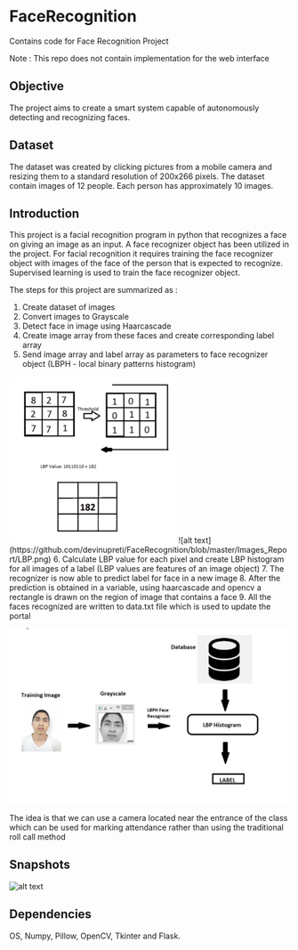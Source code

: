 # FaceRecognition
Contains code for Face Recognition Project

Note : This repo does not contain implementation for the web interface

## Objective
The project aims to create a smart system capable of autonomously detecting and recognizing faces. 

## Dataset
The dataset was created by clicking pictures from a mobile camera and resizing them to a standard resolution of 200x266 pixels. The dataset contain images of 12 people. Each person has approximately 10 images.

## Introduction
This project is a facial recognition program in python that recognizes a face on giving an image as an input. A face recognizer object has been utilized in the project. For facial recognition it requires training the face recognizer object with images of the face of the person that is expected to recognize. Supervised learning is used to train the face recognizer object.  

The steps for this project are summarized as :  
1. Create dataset of images
2. Convert images to Grayscale
3. Detect face in image using Haarcascade
4. Create image array from these faces and create corresponding label array
5. Send image array and label array as parameters to face recognizer object (LBPH - local binary patterns histogram)
<img src="https://github.com/devinupreti/FaceRecognition/blob/master/Images_Report/LBP.png" alt="alt text" width="300" height="300">
![alt text](https://github.com/devinupreti/FaceRecognition/blob/master/Images_Report/LBP.png)
6. Calculate LBP value for each pixel and create LBP histogram for all images of a label (LBP values are features of an image object)
7. The recognizer is now able to predict label for face in a new image
8. After the prediction is obtained in a variable, using haarcascade and opencv a rectangle is drawn on the region of image that contains a face
9. All the faces recognized are written to data.txt file which is used to update the portal


![alt text](https://github.com/devinupreti/FaceRecognition/blob/master/Images_Report/Block%20Diagram.png)


The idea is that we can use a camera located near the entrance of the class which can be used for marking attendance rather than using the traditional roll call method

## Snapshots
![alt text]()


## Dependencies  
OS, Numpy, Pillow, OpenCV, Tkinter and Flask.

